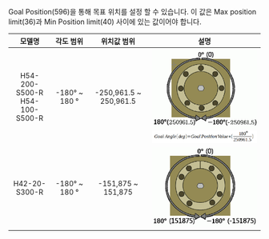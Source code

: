Goal Position(596)을 통해 목표 위치를 설정 할 수 있습니다.
이 값은 Max position limit(36)과 Min Position limit(40) 사이에 있는 값이어야 합니다.

|모델명|각도 범위|위치값 범위| 설명 |
| :-------: | :--------: | :--------: | :--------: |
|H54-200-S500-R<br />H54-100-S500-R|-180&deg; ~ 180 &deg;|-250,961.5 ~ 250,961.5|![](/assets/images/dxl/pro/h54_angle_position.png)<br />![](/assets/images/dxl/pro/pro_goal_angle_formula.png)|
|H42-20-S300-R|-180&deg; ~ 180 &deg;|-151,875 ~ 151,875|![](/assets/images/dxl/pro/h42_angle_position.png)
